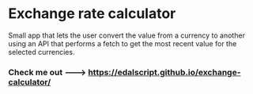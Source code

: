 # Exchange rate calculator

Small app that lets the user convert the value from a currency to another using an API that performs a fetch to get the most recent value for the selected currencies.


### Check me out ---> https://edalscript.github.io/exchange-calculator/
